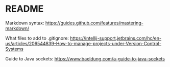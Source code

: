 # README

Markdown syntax:
https://guides.github.com/features/mastering-markdown/

What files to add to .gitignore:
https://intellij-support.jetbrains.com/hc/en-us/articles/206544839-How-to-manage-projects-under-Version-Control-Systems

Guide to Java sockets: 
https://www.baeldung.com/a-guide-to-java-sockets

